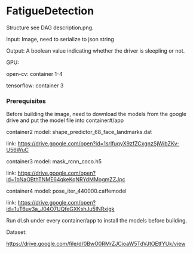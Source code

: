 # FatigueDetection

Structure see DAG description.png.

Input: Image, need to serialize to json string

Output: A boolean value indicating whether the driver is sleepling or not.

GPU:

open-cv: container 1-4

tensorflow: container 3



### Prerequisites

Before building the image, need to download the models from the google drive and put the model file into container#/app

container2 model: shape_predictor_68_face_landmarks.dat

link: https://drive.google.com/open?id=1srlfuqyX9zfZCxgnzSjWibZKv-U56WuC

container3 model: mask_rcnn_coco.h5

link: https://drive.google.com/open?id=1bNaOBthTNME64qkeKqNRYdMMogmZZJpc

container4 model: pose_iter_440000.caffemodel

link: https://drive.google.com/open?id=1uT6uv3a_J04O7UQfeGXKshJu5INRxigk

Run dl.sh under every container/app to install the models before building.



Dataset:

https://drive.google.com/file/d/0BwO0RMrZJCioaW5TdVJtOEtfYUk/view


